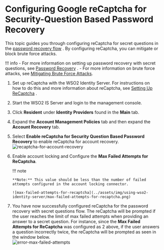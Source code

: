 # Configuring Google reCaptcha for Security-Question Based Password Recovery

This topic guides you through configuring reCaptcha for secret questions
in the [password recovery
flow](../../learn/password-recovery#recovery-using-challenge-questions)
. By configuring reCaptcha, you can mitigate or block brute force
attacks.

!!! info 
        -   For more information on setting up password recovery with secret
        questions, see [Password
        Recovery](../../learn/password-recovery#recovery-using-challenge-questions)
        .
        -   For more information on brute force attacks, see [Mitigating Brute
        Force Attacks](../../learn/mitigating-brute-force-attacks).

  

1.  Set up reCaptcha with the WSO2 Identity Server. For instructions on
    how to do this and more information about reCaptcha, see [Setting Up
    ReCaptcha](../../learn/setting-up-recaptcha)
    .
2.  Start the WSO2 IS Server and login to the management console.
3.  Click **Resident** under **Identity Providers** found in the
    **Main** tab.
4.  Expand the **Account Management Policies** tab and then expand the
    **Account Recovery** tab.
5.  Select **Enable reCaptcha for Security Question Based Password
    Recovery** to enable reCaptcha for account recovery.  
    ![recaptcha-for-account-recovery](../assets/img/using-wso2-identity-server/recaptcha-for-account-recovery.png) 

6.  Enable account locking and Configure the **Max Failed Attempts for
    ReCaptcha**.

    !!! note
    
        **Note:** This value should be less than the number of failed
        attempts configured in the account locking connector.
    
        ![max-failed-attempts-for-recaptcha](../assets/img/using-wso2-identity-server/max-failed-attempts-for-recaptcha.png)
    

7.  You have now successfully configured reCaptcha for the password
    recovery with secret questions flow. The reCaptcha will be prompted
    if the user reaches the limit of max failed attempts when providing
    an answer to a secret question. For instance, since the **Max Failed
    Attempts for ReCaptcha** was configured as 2 above, if the user
    answers a question incorrectly twice, the reCaptcha will be prompted
    as seen in the window below.  
    ![error-max-failed-attempts](../assets/img/using-wso2-identity-server/error-max-failed-attempts.png)
